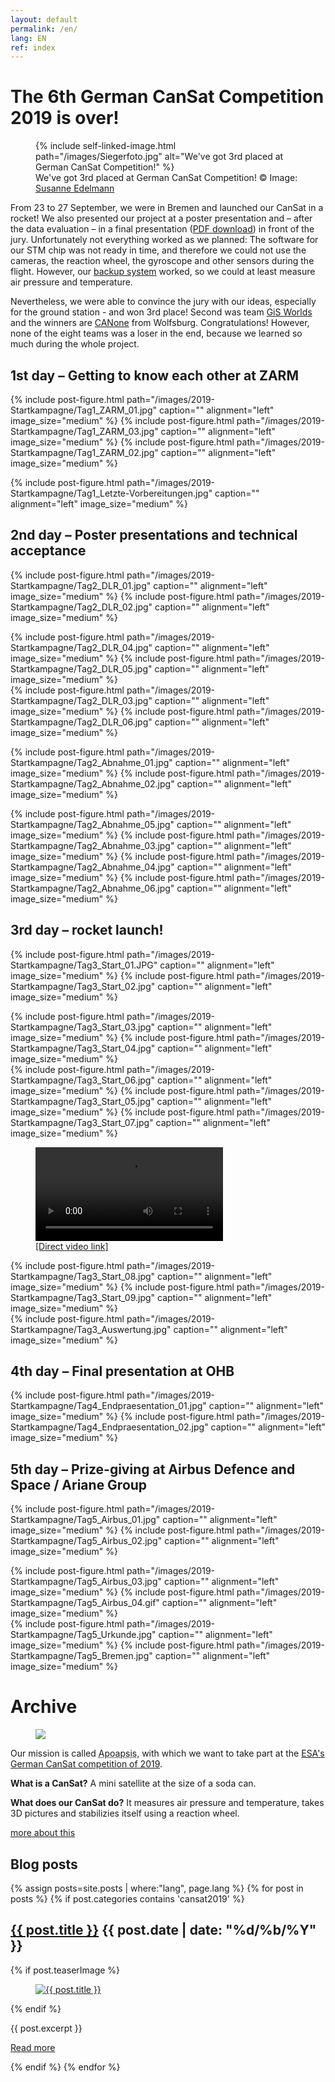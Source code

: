 ```yaml
---
layout: default
permalink: /en/
lang: EN
ref: index
---
```


# The 6th German CanSat Competition 2019 is over!

<figure class="center medium">
  {% include self-linked-image.html path="/images/Siegerfoto.jpg" alt="We've got 3rd placed at German CanSat Competition!" %}
  <figcaption>We've got 3rd placed at German CanSat Competition! © Image: <a href="https://www.susanne-edelmann.de/">Susanne Edelmann</a></figcaption>
</figure>

From 23 to 27 September, we were in Bremen and launched our CanSat in a rocket! We also presented our project at a poster presentation and – after the data evaluation – in a final presentation ([PDF download](/images/2019-Startkampagne/Endpraesentation.pdf)) in front of the jury. Unfortunately not everything worked as we planned: The software for our STM chip was not ready in time, and therefore we could not use the cameras, the reaction wheel, the gyroscope and other sensors during the flight. However, our [backup system](/Backup-Lösungen/) worked, so we could at least measure air pressure and temperature.

Nevertheless, we were able to convince the jury with our ideas, especially for the ground station - and won 3rd place! Second was team [GiS Worlds](http://www.gis-wf.de/cansat-wettbewerb/) and the winners are [CANone](http://www.gis-wf.de/cansat-wettbewerb/) from Wolfsburg. Congratulations! However, none of the eight teams was a loser in the end, because we learned so much during the whole project.


## 1st day – Getting to know each other at ZARM

{% include post-figure.html path="/images/2019-Startkampagne/Tag1_ZARM_01.jpg" caption="" alignment="left" image_size="medium" %}
{% include post-figure.html path="/images/2019-Startkampagne/Tag1_ZARM_03.jpg" caption="" alignment="left" image_size="medium" %}
{% include post-figure.html path="/images/2019-Startkampagne/Tag1_ZARM_02.jpg" caption="" alignment="left" image_size="medium" %}
<div class="clearfix"></div>
{% include post-figure.html path="/images/2019-Startkampagne/Tag1_Letzte-Vorbereitungen.jpg" caption="" alignment="left" image_size="medium" %}
<div class="clearfix"></div>

## 2nd day – Poster presentations and technical acceptance

{% include post-figure.html path="/images/2019-Startkampagne/Tag2_DLR_01.jpg" caption="" alignment="left" image_size="medium" %}
{% include post-figure.html path="/images/2019-Startkampagne/Tag2_DLR_02.jpg" caption="" alignment="left" image_size="medium" %}
<div class="clearfix"></div>
{% include post-figure.html path="/images/2019-Startkampagne/Tag2_DLR_04.jpg" caption="" alignment="left" image_size="medium" %}
{% include post-figure.html path="/images/2019-Startkampagne/Tag2_DLR_05.jpg" caption="" alignment="left" image_size="medium" %}
<div class="clearfix"></div>
{% include post-figure.html path="/images/2019-Startkampagne/Tag2_DLR_03.jpg" caption="" alignment="left" image_size="medium" %}
{% include post-figure.html path="/images/2019-Startkampagne/Tag2_DLR_06.jpg" caption="" alignment="left" image_size="medium" %}
<div class="clearfix"></div>

{% include post-figure.html path="/images/2019-Startkampagne/Tag2_Abnahme_01.jpg" caption="" alignment="left" image_size="medium" %}
{% include post-figure.html path="/images/2019-Startkampagne/Tag2_Abnahme_02.jpg" caption="" alignment="left" image_size="medium" %}
<div class="clearfix"></div>
{% include post-figure.html path="/images/2019-Startkampagne/Tag2_Abnahme_05.jpg" caption="" alignment="left" image_size="medium" %}
{% include post-figure.html path="/images/2019-Startkampagne/Tag2_Abnahme_03.jpg" caption="" alignment="left" image_size="medium" %}
{% include post-figure.html path="/images/2019-Startkampagne/Tag2_Abnahme_04.jpg" caption="" alignment="left" image_size="medium" %}
{% include post-figure.html path="/images/2019-Startkampagne/Tag2_Abnahme_06.jpg" caption="" alignment="left" image_size="medium" %}
<div class="clearfix"></div>

## 3rd day – rocket launch!

{% include post-figure.html path="/images/2019-Startkampagne/Tag3_Start_01.JPG" caption="" alignment="left" image_size="medium" %}
{% include post-figure.html path="/images/2019-Startkampagne/Tag3_Start_02.jpg" caption="" alignment="left" image_size="medium" %}
<div class="clearfix"></div>
{% include post-figure.html path="/images/2019-Startkampagne/Tag3_Start_03.jpg" caption="" alignment="left" image_size="medium" %}
{% include post-figure.html path="/images/2019-Startkampagne/Tag3_Start_04.jpg" caption="" alignment="left" image_size="medium" %}
<div class="clearfix"></div>
{% include post-figure.html path="/images/2019-Startkampagne/Tag3_Start_06.jpg" caption="" alignment="left" image_size="medium" %}
{% include post-figure.html path="/images/2019-Startkampagne/Tag3_Start_05.jpg" caption="" alignment="left" image_size="medium" %}
{% include post-figure.html path="/images/2019-Startkampagne/Tag3_Start_07.jpg" caption="" alignment="left" image_size="medium" %}
<div class="clearfix"></div>
<figure class="center medium">
  <video src="/images/2019-Startkampagne/Tag3_Start.mp4" alt="Bis zu 700m hoch soll die Rakete fliegen." controls></video>
  <figcaption>
    <a href="/images/2019-Startkampagne/Tag3_Start.mp4">[Direct video link]</a>
  </figcaption>
</figure>
<div class="clearfix"></div>
{% include post-figure.html path="/images/2019-Startkampagne/Tag3_Start_08.jpg" caption="" alignment="left" image_size="medium" %}
{% include post-figure.html path="/images/2019-Startkampagne/Tag3_Start_09.jpg" caption="" alignment="left" image_size="medium" %}
<div class="clearfix"></div>
{% include post-figure.html path="/images/2019-Startkampagne/Tag3_Auswertung.jpg" caption="" alignment="left" image_size="medium" %}
<div class="clearfix"></div>

## 4th day – Final presentation at OHB

{% include post-figure.html path="/images/2019-Startkampagne/Tag4_Endpraesentation_01.jpg" caption="" alignment="left" image_size="medium" %}
{% include post-figure.html path="/images/2019-Startkampagne/Tag4_Endpraesentation_02.jpg" caption="" alignment="left" image_size="medium" %}
<div class="clearfix"></div>

## 5th day – Prize-giving at Airbus Defence and Space / Ariane Group

{% include post-figure.html path="/images/2019-Startkampagne/Tag5_Airbus_01.jpg" caption="" alignment="left" image_size="medium" %}
{% include post-figure.html path="/images/2019-Startkampagne/Tag5_Airbus_02.jpg" caption="" alignment="left" image_size="medium" %}
<div class="clearfix"></div>
{% include post-figure.html path="/images/2019-Startkampagne/Tag5_Airbus_03.jpg" caption="" alignment="left" image_size="medium" %}
{% include post-figure.html path="/images/2019-Startkampagne/Tag5_Airbus_04.gif" caption="" alignment="left" image_size="medium" %}
<div class="clearfix"></div>
{% include post-figure.html path="/images/2019-Startkampagne/Tag5_Urkunde.jpg" caption="" alignment="left" image_size="medium" %}
{% include post-figure.html path="/images/2019-Startkampagne/Tag5_Bremen.jpg" caption="" alignment="left" image_size="medium" %}
<div class="clearfix"></div>


# Archive

<div class="page-banner side-figure">
  <figure class="medium">
    <img src="{{ site.baseurl }}/images/logo-1024x512.png" />
  </figure>
  <div>
    <p>Our mission is called <abbr title="Apoapsis is an astronomical term: It describes the furthest point of an orbit from the central mass.">Apoapsis</abbr>, with which we want to take part at the <a href="https://cansat.de">ESA's German CanSat competition of 2019</a>.</p>
    <p><strong>What is a CanSat?</strong> A mini satellite at the size of a soda can.</p>
    <p><strong>What does our CanSat do?</strong> It measures air pressure and temperature, takes 3D pictures and stabilizies itself using a reaction wheel.</p>
    <p><a href="{{ site.baseurl }}/en/about/" class="read-more">more about this</a></p>
  </div>
</div>

## Blog posts

{% assign posts=site.posts | where:"lang", page.lang %}
{% for post in posts %}
{% if post.categories contains 'cansat2019' %}
<article class="post clearfix">
  <h2><a href="{{ site.baseurl }}{{ post.url }}">{{ post.title }}</a> <span class="meta">{{ post.date | date: "%d/%b/%Y" }}</span></h2>

  {% if post.teaserImage %}
    <figure class="left">
      <a href="{{ post.url }}">
        <img src="{{ post.teaserImage }}" alt="{{ post.title }}" />
      </a>
    </figure>
  {% endif %}

  <div class="entry">
    {{ post.excerpt }}
  </div>

  <a href="{{ site.baseurl }}{{ post.url }}" class="read-more">Read more</a>
</article>
{% endif %}
{% endfor %}
